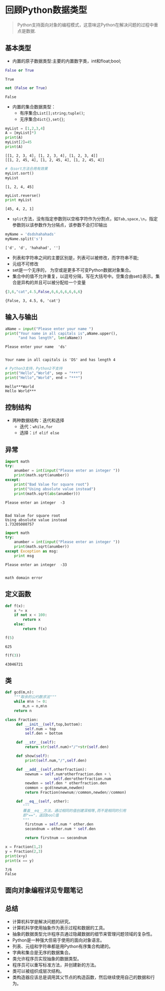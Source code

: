 
# 回顾Python数据类型

> Python支持面向对象的编程模式，这意味这Python在解决问题的过程中重点是数据.

## 基本类型

* 内置的原子数据类型:主要的内置数字类，int和float;bool;


```python
False or True
```




    True




```python
not (False or True)
```




    False



* 内置的集合数据类型：
    * 有序集合`List[];string;tuple()`;
    * 无序集合`dict{},set{}`;


```python
myList = [1,2,3,4]
A = [myList]*3
print(A)
myList[2]=45
print(A)
```

    [[1, 2, 3, 4], [1, 2, 3, 4], [1, 2, 3, 4]]
    [[1, 2, 45, 4], [1, 2, 45, 4], [1, 2, 45, 4]]
    


```python
# 与sort方法合用有效果
myList.sort()
myList
```




    [1, 2, 4, 45]




```python
myList.reverse()
print myList
```

    [45, 4, 2, 1]
    

* `split`方法，没有指定参数则以空格字符作为分割点，如`Tab,space,\n`，指定参数则以该参数作为分隔点，该参数不会打印输出


```python
myName = 'dsdshahahads'
myName.split('s')
```




    ['d', 'd', 'hahahad', '']



* 列表和字符串之间的主要区别是，列表可以被修改，而字符串不能;
* 元组不可修改
* set是一个无序的， 为空或是更多不可变Python数据对象集合。
* 集合中的值不允许重复，以逗号分隔，写在大括号中。空集合由set()表示。集合是异构的并且可以被分配给一个变量


```python
{3,6,"cat",4.5,False,6,6,6,6,6,6,6}
```




    {False, 3, 4.5, 6, 'cat'}



## 输入与输出


```python
aName = input("Please enter your name ")
print("Your name in all capitals is",aName.upper(),
      "and has length", len(aName))
```

    Please enter your name  'ds'
    

    Your name in all capitals is 'DS' and has length 4
    


```python
# Python3支持，Python2不支持
print("Hello","World", sep = "***")
print("Hello","World", end = "***")
```

    Hello***World
    Hello World***

## 控制结构

* 两种数据结构：迭代和选择
    * 迭代：`while,for`
    * 选择：`if elif else`

## 异常 


```python
import math
try:
    anumber = int(input("Please enter an integer "))
    print(math.sqrt(anumber))
except:
    print("Bad Value for square root")
    print("Using absolute value instead")
    print(math.sqrt(abs(anumber)))
```

    Please enter an integer  -3
    

    Bad Value for square root
    Using absolute value instead
    1.73205080757
    


```python
import math
try:
    anumber = int(input("Please enter an integer "))
    print(math.sqrt(anumber))
except Exception as msg:
    print msg
```

    Please enter an integer  -33
    

    math domain error
    

## 定义函数


```python
def f(x):
    x *= x
    if not x < 100:
        return x
    else:
        return f(x)
```


```python
f(5)
```




    625




```python
f(f(3))
```




    43046721



## 类


```python
def gcd(m,n):
    """取余的公约数求法"""
    while m%n != 0:
        m,n = n,m%n
    return n

class Fraction:
     def __init__(self,top,bottom):
         self.num = top
         self.den = bottom

     def __str__(self):
         return str(self.num)+"/"+str(self.den)

     def show(self):
         print(self.num,"/",self.den)

     def __add__(self,otherfraction):
         newnum = self.num*otherfraction.den + \
                      self.den*otherfraction.num
         newden = self.den * otherfraction.den
         common = gcd(newnum,newden)
         return Fraction(newnum//common,newden//common)

     def __eq__(self, other):
        """
        覆盖__eq__方法，通过相同的值创建深相等,而不是相同的引用
        即"=="，返回bool值
        """
         firstnum = self.num * other.den
         secondnum = other.num * self.den

         return firstnum == secondnum

x = Fraction(1,2)
y = Fraction(2,3)
print(x+y)
print(x == y)
```

    7/6
    False
    

## 面向对象编程详见专题笔记

## 总结

* 计算机科学是解决问题的研究。
* 计算机科学使用抽象作为表示过程和数据的工具。
* 抽象的数据类型允许程序员通过隐藏数据的细节来管理问题领域的复杂性。
* Python是一种强大但易于使用的面向对象语言。
* 列表、元组和字符串都是用Python有序集合构建的。
* 字典和集合是无序的数据集合。
* 类允许程序员实现抽象的数据类型。
* 程序员可以重写标准方法，并创建新的方法。
* 类可以被组织成层次结构。
* 类构造器应该总是调用其父节点的构造函数，然后继续使用自己的数据和行为。
